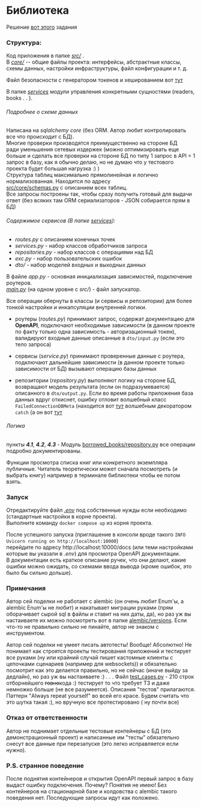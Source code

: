# Библиотека

Решение
[вот этого](https://docs.google.com/document/d/1ej6Qdhf65VP6d8rPCti2wdiD680p91UKu6GQS7i-IKs/edit?pli=1&tab=t.0)
задания

### Структура:

Код приложения в папке [_src/_](src) .  
В [_core/_](src/core) -- общие файлы проекта:
интерфейсы,
абстрактные классы,
схемы данных,
настройки инфраструктуры,
файл конфигурации
и т. д.

Файл безопасности с генератором токенов и хешированием вот [тут](src/core/security.py)

В папке [_services_](src/services) модули управления конкретными сущностями (readers, books . . ).

###### Подробнее о схеме данных

Написана на _sqlalchemy core_ (бeз ORM. Автор любит контролировать все что происходит с БД).  
Многие проверки производятся преимущественно на стороне БД  
ради уменьшения сетевых издержек (можно оптимизировать еще больше и сделать все проверки на стороне БД по типу 1 запрос
в API = 1 запрос в базу, как я обычно делаю, но не думаю что у тестового проекта будет большая нагрузка :) )  
Структура таблиц максимально прямолинейная и логично нормализованная. Находится по адресу  
[src/core/schemas.py](src/core/schemas.py) с описанием всех таблиц.  
Все запросы построены так, чтобы сразу получить готовый для выдачи ответ (без всяких там ORM сериализаторов - JSON
собирается прям в БД)

###### Содержимое сервисов (В папке [_services_](src/services)):

* _routes.py_ с описанием конечных точек
* _services.py_ - набор классов обработчиков запроса
* _repositories.py_ - набор классов с операциями над БД
* _exc.py_ - набор пользовательских ошибок
* _dto/_ - набор моделей входных и выходных данных

В файле _app.py_ - основная инициализация зависимостей, подключение роутеров.  
[_main.py_](main.py) (на одном уровне с _src/_) - файл запускатор.

Все операции обернуты в классы (и сервисы и репозитории) для более тонкой настройки и инкапсуляции внутренней логики.

* роутеры (*routes.py*)
  принимают запрос,
  содержат документацию для **OpenAPI**,
  подключают необходимые зависимости
  (в данном проекте по факту только одна зависимость - авторизационный токен),
  валидируют входные данные описанные в `dto/input.py` (если это тело запроса)


* сервисы (*service.py*)
  принимают проверенные данные с роутера,
  подключают дальнейшие зависимости (в данном проекте только зависимости от БД)
  вызывают операцию базы данных


* репозитории (*repository.py*)
  выполняют логику на стороне БД,
  возвращают модель результата (если он подразумевается) описанного в `dto/output.py`.
  Если во время работы приложения база данных вдруг откиснет, ошибку отловит волшебный класс
  `FailedConnectionDBMeta` (находится вот [тут](src/core/interfaces.py) волшебным декоратором `catch`
  (а он вот [тут](src/core/utils.py)

###### Логика

пункты ***4.1***, ***4.2***, ***4.3*** -
Модуль [borrowed_books/repository.py](src/services/borrowed_books/repository.py)
все операции подробно документированы.

Функции просмотра списка книг или конкретного экземпляра публичные.
Читатель теоретически может сначала посмотреть (и выбрать книгу) например в терминале библиотеки
чтобы ее потом взять.

### Запуск

Отредактируйте файл [_.env_](.env) под собственные нужды если необходимо (стандартные настройки в корне проекта).  
Выполните команду ```docker compose up``` из корня проекта.

После успешного запуска (приглашение в консоли вроде такого ```INFO   Uvicorn running on http://localhost:10000```)  
перейдите по адресу http://localhost:10000/docs (или теми настройками которые вы указали в _.env_)
для просмотра OpenAPI документации.  
В документации есть краткое описание ручек, что они делают, какие ошибки можно ожидать, со схемами ввода вывода (кроме ошибок, это было бы сильно дольше).

### Примечания

Автор сей поделки не работает с alembic (он очень любит Enum'ы, а alembic Enum'ы не любит)
и накатывает миграции руками (прям оборачивает сырой sql в файлы и ставит на них даты, да),
но раз уж вы настаиваете их можно посмотреть вот в папке [alembic/versions](alembic/versions).
Если что-то не правильно сильно не пинайте, автор не знаком с инструментом.

Автор сей поделки не умеет писать автотесты! Вообще! Абсолютно! Не понимает как строятся проекты тестирования приложений
и тестирует все руками (ну или крайний случай пишет кастомные клиенты с цепочками сценариев (например для websockets))
и обязательно посмотрит как это делается правильно, но не сейчас (иначе выйду за дедлайн),
но раз уж вы настаиваете :) . . . Файл [test_cases.py](tests/test_cases.py) - 210 строк отборнейшего ~~говно~~кода  :)
тестирует то что требует ТЗ и даже немножко больше (не все разумеется). Описания "тестов" прилагаются.
Паттерн "Always repeat yourself" во всей его красе. Будем считать что это шутка такая :), но вручную все
протестировано (
ну почти все)

### Отказ от ответственности

Автор не поднимает отдельные тестовые контейнеры с БД (это демонстрационный проект) и написанные им "тесты"
обязательно снесут все данные при перезапуске (это легко исправляется если нужно).

### P.S. странное поведение

После поднятия контейнеров и открытия OpenAPI
первый запрос в базу выдаст ошибку подключения. Почему?
Понятия не имею! Без контейнеров на стационарной базе и колдовства с alembic такого поведения нет. Последующие запросы
идут как положено.


